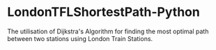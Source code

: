 # LondonTFLShortestPath-Python
The utilisation of Dijkstra's Algorithm for finding the most optimal path between two stations using London Train Stations.
